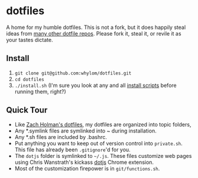 # dotfiles

A home for my humble dotfiles. This is not a fork, but it does happily steal ideas from [many other dotfile repos](http://dotfiles.github.com/). Please fork it, steal it, or revile it as your tastes dictate.

## Install

1. `git clone git@github.com:whylom/dotfiles.git`
2. `cd dotfiles`
3. `./install.sh` (I'm sure you look at any and all [install scripts](install.sh) before running them, right?)

## Quick Tour

* Like [Zach Holman's dotfiles](https://github.com/holman/dotfiles), my dotfiles are organized into topic folders,
* Any *.symlink files are symlinked into ~ during installation.
* Any *.sh files are included by .bashrc.
* Put anything you want to keep out of version control into `private.sh`. This file has already been `.gitignore`'d for you.
* The `dotjs` folder is symlinked to `~/.js`. These files customize web pages using Chris Wanstrath's kickass [dotjs](https://github.com/defunkt/dotjs) Chrome extension.
* Most of the customization firepower is in `git/functions.sh`. 
